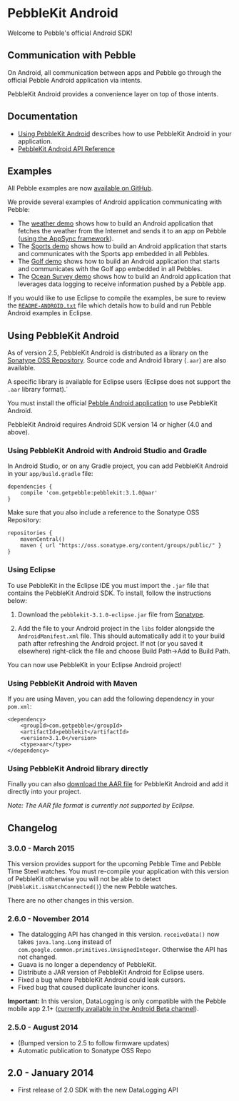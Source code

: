 PebbleKit Android
=================

Welcome to Pebble's official Android SDK!

## Communication with Pebble

On Android, all communication between apps and Pebble go through the official
Pebble Android application via intents.

PebbleKit Android provides a convenience layer on top of those intents.

## Documentation

 - [Using PebbleKit
   Android](http://developer.getpebble.com/guides/mobile-apps/android) describes
   how to use PebbleKit Android in your application.
 - [PebbleKit Android API
   Reference](http://developer.getpebble.com/docs/android)

## Examples

All Pebble examples are now [available on
GitHub](https://github.com/pebble/pebble-sdk-examples).

We provide several examples of Android application communicating with Pebble:

 - The [weather
   demo](https://github.com/pebble/pebble-sdk-examples/tree/master/weather-demo/WeatherDemo-Android)
   shows how to build an Android application that fetches the weather from the
   Internet and sends it to an app on Pebble ([using the AppSync
   framework](http://developer.getpebble.com/guides/pebble-apps/communications/appsync/)).
 - The [Sports
   demo](https://github.com/pebble/pebble-sdk-examples/tree/master/sports-demo/SportsDemo-Android)
   shows how to build an Android application that starts and communicates with
   the Sports app embedded in all Pebbles.
 - The [Golf
   demo](https://github.com/pebble/pebble-sdk-examples/tree/master/golf-demo/GolfDemo-Android)
   shows how to build an Android application that starts and communicates with
   the Golf app embedded in all Pebbles.
 - The [Ocean Survey
   demo](https://github.com/pebble/pebble-sdk-examples/tree/master/data-logging-demo/OceanSurveyDemo-Android)
   shows how to build an Android application that leverages data logging to
   receive information pushed by a Pebble app.

If you would like to use Eclipse to compile the examples, be sure to review the
[`README-ANDROID.txt`][readme-android] file which details how to build and run Pebble Android
examples in Eclipse.

## Using PebbleKit Android

As of version 2.5, PebbleKit Android is distributed as a library on the
[Sonatype OSS Repository](https://oss.sonatype.org/).  Source code and Android
library (`.aar`) are also available.

A specific library is available for Eclipse users (Eclipse does not support the
`.aar` library format).`

You must install the official [Pebble Android
application](https://play.google.com/store/apps/details?id=com.getpebble.android)
to use PebbleKit Android.

PebbleKit Android requires Android SDK version 14 or higher (4.0 and above).

### Using PebbleKit Android with Android Studio and Gradle

In Android Studio, or on any Gradle project, you can add PebbleKit Android in
your `app/build.gradle` file:

    dependencies {
        compile 'com.getpebble:pebblekit:3.1.0@aar'
    }

Make sure that you also include a reference to the Sonatype OSS Repository:

    repositories {
        mavenCentral()
        maven { url "https://oss.sonatype.org/content/groups/public/" }
    }

### Using Eclipse

To use PebbleKit in the Eclipse IDE you must import the `.jar` file that
contains the PebbleKit Android SDK. To install, follow the instructions below:

1. Download the `pebblekit-3.1.0-eclipse.jar` file from
[Sonatype][jar-download].

2. Add the file to your Android project in the `libs` folder alongside the
`AndroidManifest.xml` file. This should automatically add it to your build path
after refreshing the Android project. If not (or you saved it elsewhere)
right-click the file and choose Build Path->Add to Build Path.

You can now use PebbleKit in your Eclipse Android project!

### Using PebbleKit Android with Maven

If you are using Maven, you can add the following dependency in your `pom.xml`:

    <dependency>
        <groupId>com.getpebble</groupId>
        <artifactId>pebblekit</artifactId>
        <version>3.1.0</version>
        <type>aar</type>
    </dependency>

### Using PebbleKit Android library directly

Finally you can also [download the AAR file][aar-download] for PebbleKit Android
and add it directly into your project.

*Note: The AAR file format is currently not supported by Eclipse.*

## Changelog

### 3.0.0 - March 2015

This version provides support for the upcoming Pebble Time and Pebble Time Steel
watches. You must re-compile your application with this version of PebbleKit
otherwise you will not be able to detect (`PebbleKit.isWatchConnected()`) the
new Pebble watches.

There are no other changes in this version.

### 2.6.0 - November 2014

 - The datalogging API has changed in this version. `receiveData()` now takes
   `java.lang.Long` instead of `com.google.common.primitives.UnsignedInteger`.
   Otherwise the API has not changed.
 - Guava is no longer a dependency of PebbleKit.
 - Distribute a JAR version of PebbleKit Android for Eclipse users.
 - Fixed a bug where PebbleKit Android could leak cursors.
 - Fixed bug that caused duplicate launcher icons.

**Important:** In this version, DataLogging is only compatible with the Pebble
mobile app 2.1+ ([currently available in the Android Beta
channel](http://developer.getpebble.com/blog/2014/06/12/Android-Beta-Channel/)).

### 2.5.0 - August 2014

 - (Bumped version to 2.5 to follow firmware updates)
 - Automatic publication to Sonatype OSS Repo

## 2.0 - January 2014

 - First release of 2.0 SDK with the new DataLogging API

[jar-download]: https://oss.sonatype.org/service/local/repositories/releases/content/com/getpebble/pebblekit/3.1.0/pebblekit-3.1.0-eclipse.jar
[aar-download]: https://oss.sonatype.org/service/local/repositories/releases/content/com/getpebble/pebblekit/3.1.0/pebblekit-3.1.0.aar
[readme-android]: https://github.com/pebble/pebble-sdk-examples/blob/master/README-ANDROID.txt
